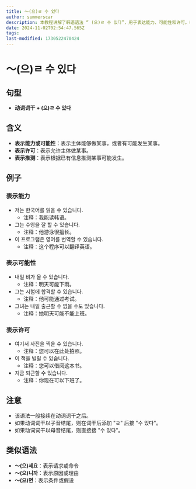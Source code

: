 ```yaml
---
title: 〜(으)ㄹ 수 있다
author: summerscar
description: 本教程讲解了韩语语法 “ (으)ㄹ 수 있다”，用于表达能力、可能性和许可。教程通过例子和详细解释，帮助学习者理解该语法的用法和注意事项。
date: 2024-11-02T02:54:47.565Z
tags:
last-modified: 1730522470424
---
```


# 〜(으)ㄹ 수 있다

## 句型

* **动词词干 + (으)ㄹ 수 있다**

## 含义

* **表示能力或可能性**：表示主体能够做某事，或者有可能发生某事。
* **表示许可**：表示允许主体做某事。
* **表示推测**：表示根据已有信息推测某事可能发生。

## 例子

### 表示能力

* <Speak>저는 한국어를 읽을 수 있습니다.</Speak> 
    * 注释：我能读韩语。
* <Speak>그는 수영을 잘 할 수 있습니다.</Speak>
    * 注释：他游泳很擅长。
* <Speak>이 프로그램은 영어를 번역할 수 있습니다.</Speak> 
    * 注释：这个程序可以翻译英语。

### 表示可能性

* <Speak>내일 비가 올 수 있습니다.</Speak> 
    * 注释：明天可能下雨。
* <Speak>그는 시험에 합격할 수 있습니다.</Speak>
    * 注释：他可能通过考试。
* <Speak>그녀는 내일 출근할 수 없을 수도 있습니다.</Speak> 
    * 注释：她明天可能不能上班。

### 表示许可

* <Speak>여기서 사진을 찍을 수 있습니다.</Speak> 
    * 注释：您可以在此处拍照。
* <Speak>이 책을 빌릴 수 있습니다.</Speak> 
    * 注释：您可以借阅这本书。
* <Speak>지금 퇴근할 수 있습니다.</Speak>
    * 注释：你现在可以下班了。

## 注意

* 该语法一般接续在动词词干之后。
* 如果动词词干以子音结尾，则在词干后添加 "ㄹ" 后接 "수 있다"。
* 如果动词词干以母音结尾，则直接接 "수 있다"。

## 类似语法

* **〜(으)세요**：表示请求或命令
* **〜(으)니까**：表示原因或理由
* **〜(으)면**：表示条件或假设